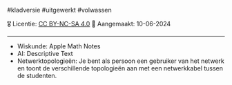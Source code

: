 #kladversie  #uitgewerkt  #volwassen

🎖️ Licentie: [CC BY-NC-SA 4.0](https://creativecommons.org/licenses/by-nc-sa/4.0/)
📅 Aangemaakt: 10-06-2024

---
* Wiskunde: Apple Math Notes
* AI: Descriptive Text
* Netwerktopologieën: Je bent als persoon een gebruiker van het netwerk en toont de verschillende topologieën aan met een netwerkkabel tussen de studenten.



